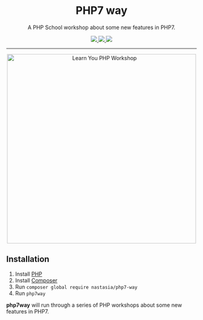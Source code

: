 <h1 align="center">PHP7 way</h1>

<p align="center">
A PHP School workshop about some new features in PHP7.
</p>

<p align="center">
<a href="https://travis-ci.org/NastasiaSaby/php7-way">
    <img src="https://img.shields.io/travis/NastasiaSaby/php7-way/master.svg?style=flat-square">
</a>
<a href="https://codecov.io/github/NastasiaSaby/php7-way">
    <img src="https://img.shields.io/codecov/c/github/NastasiaSaby/php7-way.svg?style=flat-square">
</a>
<a href="https://scrutinizer-ci.com/g/NastasiaSaby/php7-way/">
    <img src="https://img.shields.io/scrutinizer/g/NastasiaSaby/php7-way.svg?style=flat-square">
</a>
</p>

----
<p align="center">
<img width="500" alt="Learn You PHP Workshop" src="http://mes-experiences-geek.fr/wp-content/uploads/2016/07/php7way.png">
</p>


## Installation

1. Install [PHP](http://php.net/downloads.php)
2. Install [Composer](https://getcomposer.org/download/)
3. Run `composer global require nastasia/php7-way`
4. Run `php7way`

**php7way** will run through a series of PHP workshops about some new features in PHP7.
